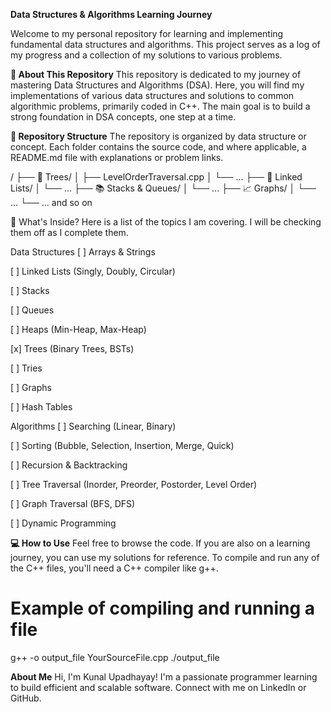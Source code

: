 **Data Structures & Algorithms Learning Journey**

Welcome to my personal repository for learning and implementing fundamental data structures and algorithms. This project serves as a log of my progress and a collection of my solutions to various problems.

**🎯 About This Repository**
This repository is dedicated to my journey of mastering Data Structures and Algorithms (DSA). Here, you will find my implementations of various data structures and solutions to common algorithmic problems, primarily coded in C++. The main goal is to build a strong foundation in DSA concepts, one step at a time.

**📂 Repository Structure**
The repository is organized by data structure or concept. Each folder contains the source code, and where applicable, a README.md file with explanations or problem links.

/
├── 🌳 Trees/
│   ├── LevelOrderTraversal.cpp
│   └── ...
├── 🔗 Linked Lists/
│   └── ...
├── 📚 Stacks & Queues/
│   └── ...
├── 📈 Graphs/
│   └── ...
└── ... and so on

🚀 What's Inside?
Here is a list of the topics I am covering. I will be checking them off as I complete them.

Data Structures
[ ] Arrays & Strings

[ ] Linked Lists (Singly, Doubly, Circular)

[ ] Stacks

[ ] Queues

[ ] Heaps (Min-Heap, Max-Heap)

[x] Trees (Binary Trees, BSTs)

[ ] Tries

[ ] Graphs

[ ] Hash Tables

Algorithms
[ ] Searching (Linear, Binary)

[ ] Sorting (Bubble, Selection, Insertion, Merge, Quick)

[ ] Recursion & Backtracking

[ ] Tree Traversal (Inorder, Preorder, Postorder, Level Order)

[ ] Graph Traversal (BFS, DFS)

[ ] Dynamic Programming

**💻 How to Use**
Feel free to browse the code. If you are also on a learning journey, you can use my solutions for reference. To compile and run any of the C++ files, you'll need a C++ compiler like g++.

# Example of compiling and running a file
g++ -o output_file YourSourceFile.cpp
./output_file

**About Me**
Hi, I'm Kunal Upadhayay! I'm a passionate programmer learning to build efficient and scalable software. Connect with me on LinkedIn or GitHub.
